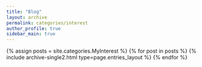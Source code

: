 ```yaml
---
title: "Blog"
layout: archive
permalink: categories/interest
author_profile: true
sidebar_main: true
---
```


{% assign posts = site.categories.MyInterest %}
{% for post in posts %} {% include archive-single2.html type=page.entries_layout %} {% endfor %}